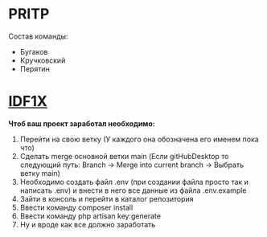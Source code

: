 # PRITP
Состав команды:

* Бугаков
* Кручковский
* Перятин

# [IDF1X](https://i.imgur.com/VITtIvd.jpeg)


**Чтоб ваш проект заработал необходимо:**
1) Перейти на свою ветку (У каждого она обозначена его именем пока что)
2) Сделать merge основной ветки main (Если gitHubDesktop то следующий путь: Branch -> Merge into current branch -> Выбрать ветку main)
3) Необходимо создать файл .env (при создании файла просто так и написать .env) и внести в него все данные из файла .env.example
4) Зайти в консоль и перейти в каталог репозитория
5) Ввести команду composer install
6) Ввести команду php artisan key:generate
7) Ну и вроде как все должно заработать
